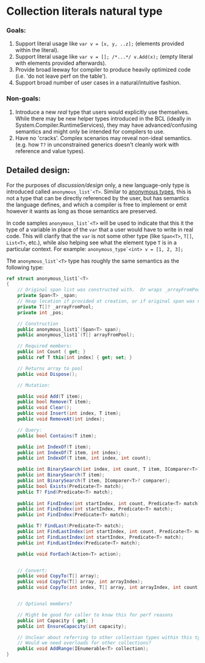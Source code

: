 # Collection literals natural type


### Goals:

1. Support literal usage like `var v = [x, y, ..z];` (elements provided within the literal).
1. Support literal usage like `var v = []; /*...*/ v.Add(x);` (empty literal with elements provided afterwards).
1. Provide broad leeway for compiler to produce heavily optimized code (i.e. 'do not leave perf on the table').
1. Support broad number of user cases in a natural/intuitive fashion.

### Non-goals:

1. Introduce a new *real* type that users would explicitly use themselves.  While there may be new helper types introduced in the BCL (ideally in System.Compiler.RuntimeServices), they may have advanced/confusing semantics and might only be intended for compilers to use. 
1. Have no 'cracks'.  Complex scenarios may reveal non-ideal semantics.  (e.g. how `T?` in unconstrained generics doesn't cleanly work with reference and value types).

## Detailed design:

For the purposes of *discussion/design* only, a new language-only type is introduced called ``anonymous_list`<T>``.  Similar to [anonymous types](https://github.com/dotnet/csharpstandard/blob/standard-v6/standard/expressions.md#117157-anonymous-object-creation-expressions), this is not a type that can be directly referenced by the user, but has semantics the language defines, and which a compiler is free to implement or emit however it wants as long as those semantics are preserved.

In code samples ``anonymous_list`<T>`` will be used to indicate that this it the type of a variable in place of the `var` that a user would have to write in real code.  This will clarify that the `var` is not some other type (like `Span<T>`, `T[]`, `List<T>`, etc.), while also helping see what the element type `T` is in a particular context.  For example: ``anonymous_type`<int> v = [1, 2, 3];``

The ``anonymous_list`<T>`` type has roughly the same semantics as the following type:

```c#
ref struct anonymous_list1`<T>
{
    // Original span list was constructed with.  Or wraps _arrayFromPool if that is present.
    private Span<T> _span;
    // Heap location if provided at creation, or if original span was not large enough
    private T[]? _arrayFromPool;
    private int _pos;

    // Construction
    public anonymous_list1`(Span<T> span);
    public anonymous_list1`(T[] arrayFromPool);

    // Required members:
    public int Count { get; }
    public ref T this[int index] { get; set; }

    // Returns array to pool
    public void Dispose();

    // Mutation:

    public void Add(T item);
    public bool Remove(T item);
    public void Clear();
    public void Insert(int index, T item);
    public void RemoveAt(int index);

    // Query:
    public bool Contains(T item);

    public int IndexOf(T item);
    public int IndexOf(T item, int index);
    public int IndexOf(T item, int index, int count);

    public int BinarySearch(int index, int count, T item, IComparer<T>? comparer);
    public int BinarySearch(T item);
    public int BinarySearch(T item, IComparer<T>? comparer);
    public bool Exists(Predicate<T> match);
    public T? Find(Predicate<T> match);
    
    public int FindIndex(int startIndex, int count, Predicate<T> match);
    public int FindIndex(int startIndex, Predicate<T> match);
    public int FindIndex(Predicate<T> match);

    public T? FindLast(Predicate<T> match);
    public int FindLastIndex(int startIndex, int count, Predicate<T> match);
    public int FindLastIndex(int startIndex, Predicate<T> match);
    public int FindLastIndex(Predicate<T> match);

    public void ForEach(Action<T> action);


    // Convert:
    public void CopyTo(T[] array);
    public void CopyTo(T[] array, int arrayIndex);
    public void CopyTo(int index, T[] array, int arrayIndex, int count);


    // Optional members?

    // Might be good for caller to know this for perf reasons
    public int Capacity { get; }
    public int EnsureCapacity(int capacity);

    // Unclear about referring to other collection types within this type.
    // Would we need overloads for other collections?
    public void AddRange(IEnumerable<T> collection);
}
``` 